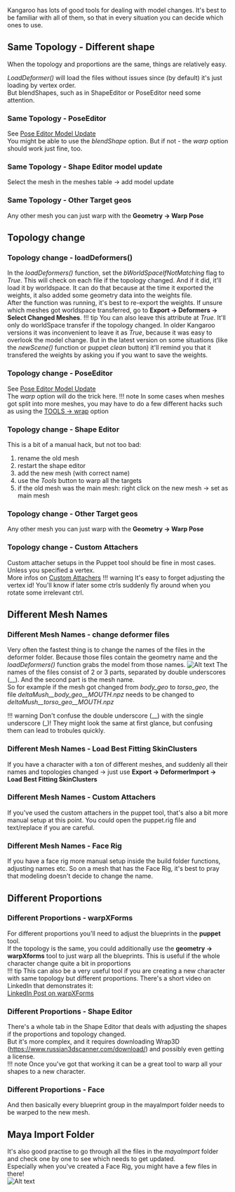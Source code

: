 Kangaroo has lots of good tools for dealing with model changes. It's best to be familiar with all of them,
so that in every situation you can decide which ones to use.



## Same Topology - Different shape
When the topology and proportions are the same, things are relatively easy.

*LoadDeformer()* will load the files without issues since (by default) it's just loading by vertex order.     
But blendShapes, such as in ShapeEditor or PoseEditor need some attention.
### Same Topology - PoseEditor
See [Pose Editor Model Update](body/poseEditor.md#model-change)  
You might be able to use the *blendShape* option. But if not - the *warp* option should work just fine, too.
### Same Topology - Shape Editor model update
Select the mesh in the meshes table -> add model update
### Same Topology - Other Target geos 
Any other mesh you can just warp with the **Geometry -> Warp Pose**


## Topology change
### Topology change - loadDeformers()
In the *loadDeformers()* function, set the  *bWorldSpaceIfNotMatching* flag to *True*. This will check on each file
if the topology changed. And if it did, it'll load it by worldspace. It can do that because at the time it exported the weights,
it also added some geometry data into the weights file.  
After the function was running, it's best to re-export the weights. If unsure which meshes got worldspace transferred,
go to **Export -> Deformers -> Select Changed Meshes**.
!!! tip
    You can also leave this attribute at *True*. It'll only do worldSpace transfer if the topology changed. 
    In older Kangaroo versions it was inconvenient to leave it as *True*, because it was easy to overlook the model change.
    But in the latest version on some situations (like the *newScene()* function or puppet *clean* button) it'll remind you 
    that it transfered the weights by asking you if you want to save the weights.

### Topology change - PoseEditor
See [Pose Editor Model Update](body/poseEditor.md#model-change)  
The *warp* option will do the trick here. 
!!! note
    In some cases when meshes got split into more meshes, you may have to do a few different hacks such as using the
    [TOOLS -> wrap](body/poseEditor.md#useful-tools) option 

### Topology change - Shape Editor
This is a bit of a manual hack, but not too bad:  
1. rename the old mesh  
2. restart the shape editor  
3. add the new mesh (with correct name)  
4. use the *Tools* button to warp all the targets   
5. if the old mesh was the main mesh: right click on the new mesh -> set as main mesh

### Topology change - Other Target geos 
Any other mesh you can just warp with the **Geometry -> Warp Pose**

### Topology change - Custom Attachers 
Custom attacher setups in the Puppet tool should be fine in most cases. Unless you specified a vertex.  
More infos on [Custom Attachers](puppet/puppetBasics.md#attachers)
!!! warning
    It's easy to forget adjusting the vertex id! You'll know if later some ctrls suddenly fly around when you rotate some irrelevant ctrl.



## Different Mesh Names
### Different Mesh Names - change deformer files
Very often the fastest thing is to change the names of the files in the deformer folder. Because those files contain
the geometry name and the *loadDeformers()* function grabs the model from those names.
![Alt text](../images/modelChange_names.jpg)
The names of the files consist of 2 or 3 parts, separated by double underscores (\_\_). And the second part is the mesh name.  
So for example if the mesh got changed from *body_geo* to *torso_geo*, the file *deltaMush__body_geo__MOUTH.npz* needs to be changed to
*deltaMush__torso_geo__MOUTH.npz*

!!! warning
    Don't confuse the double underscore (\_\_) with the single underscore (\_)! They might look the same at first glance, but 
    confusing them can lead to trobules quickly.

### Different Mesh Names - Load Best Fitting SkinClusters
If you have a character with a ton of different meshes, and suddenly all their names and topologies changed -> just use 
**Export -> DeformerImport -> Load Best Fitting SkinClusters**

### Different Mesh Names - Custom Attachers
If you've used the custom attachers in the puppet tool, that's also a bit more manual setup at this point. 
You could open the puppet.rig file and text/replace if you are careful.

### Different Mesh Names - Face Rig
If you have a face rig more manual setup inside the build folder functions, adjusting names etc.
So on a mesh that has the Face Rig, it's best to pray that modeling doesn't decide to change the name. 




## Different Proportions
### Different Proportions - warpXForms
For different proportions you'll need to adjust the blueprints in the **puppet** tool.  
If the topology is the same, you could additionally use the **geometry -> warpXforms** tool to just warp all the 
blueprints. This is useful if the whole character change quite a bit in proportions   
!!! tip
    This can also be a very useful tool if you are creating a new character with same topology but different proportions.
There's a short video on LinkedIn that demonstrates it:  
<a href="https://www.linkedin.com/posts/thomas-bittner-6bb6302_this-is-the-tool-i-use-for-warping-guide-activity-7221427670796910594-lcWI?utm_source=share&utm_medium=member_desktop&rcm=ACoAAABy3u8BK03tH_Bovh-T4-W99NGXldU3f_g" 
target="_blank">LinkedIn Post on warpXForms</a>


### Different Proportions - Shape Editor
There's a whole tab in the Shape Editor that deals with adjusting the shapes if the proportions and topology changed.    
But it's more complex, and it requires downloading Wrap3D (https://www.russian3dscanner.com/download/) and possibly even getting a license.  
!!! note
    Once you've got that working it can be a great tool to warp all your shapes to a new character. 


### Different Proportions - Face
And then basically every blueprint group in the mayaImport folder needs to be warped to the new mesh.


## Maya Import Folder
It's also good practise to go through all the files in the *mayaImport* folder and check one by one to see which needs to get updated.  
Especially when you've created a Face Rig, you might have a few files in there!  
![Alt text](../images/modelChange_mayaImport.jpg)


